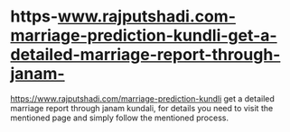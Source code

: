 # https-www.rajputshadi.com-marriage-prediction-kundli-get-a-detailed-marriage-report-through-janam-
https://www.rajputshadi.com/marriage-prediction-kundli get a detailed marriage report through janam kundali, for details you need to visit the mentioned page and simply follow the mentioned process.
